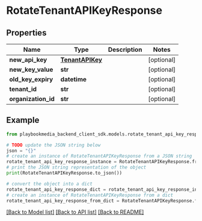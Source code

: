 # RotateTenantAPIKeyResponse


## Properties

Name | Type | Description | Notes
------------ | ------------- | ------------- | -------------
**new_api_key** | [**TenantAPIKey**](TenantAPIKey.md) |  | [optional] 
**new_key_value** | **str** |  | [optional] 
**old_key_expiry** | **datetime** |  | [optional] 
**tenant_id** | **str** |  | [optional] 
**organization_id** | **str** |  | [optional] 

## Example

```python
from playbookmedia_backend_client_sdk.models.rotate_tenant_api_key_response import RotateTenantAPIKeyResponse

# TODO update the JSON string below
json = "{}"
# create an instance of RotateTenantAPIKeyResponse from a JSON string
rotate_tenant_api_key_response_instance = RotateTenantAPIKeyResponse.from_json(json)
# print the JSON string representation of the object
print(RotateTenantAPIKeyResponse.to_json())

# convert the object into a dict
rotate_tenant_api_key_response_dict = rotate_tenant_api_key_response_instance.to_dict()
# create an instance of RotateTenantAPIKeyResponse from a dict
rotate_tenant_api_key_response_from_dict = RotateTenantAPIKeyResponse.from_dict(rotate_tenant_api_key_response_dict)
```
[[Back to Model list]](../README.md#documentation-for-models) [[Back to API list]](../README.md#documentation-for-api-endpoints) [[Back to README]](../README.md)



